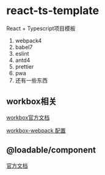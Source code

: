 # react-ts-template

React + Typescript项目模板

1. webpack4
2. babel7
3. eslint
4. antd4
5. prettier
6. pwa
7. 还有一些东西

## workbox相关

[workbox官方文档](https://developers.google.com/web/tools/workbox/guides/get-started)

[workbox-webpack 配置](https://developers.google.com/web/tools/workbox/modules/workbox-webpack-plugin)

## @loadable/component

[官方文档](https://loadable-components.com/docs/getting-started/)